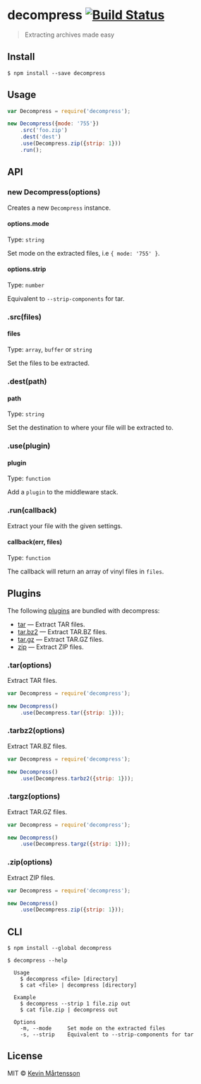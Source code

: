 # decompress [![Build Status](https://travis-ci.org/kevva/decompress.svg?branch=master)](https://travis-ci.org/kevva/decompress)

> Extracting archives made easy


## Install

```
$ npm install --save decompress
```


## Usage

```js
var Decompress = require('decompress');

new Decompress({mode: '755'})
	.src('foo.zip')
	.dest('dest')
	.use(Decompress.zip({strip: 1}))
	.run();
```


## API

### new Decompress(options)

Creates a new `Decompress` instance.

#### options.mode

Type: `string`

Set mode on the extracted files, i.e `{ mode: '755' }`.

#### options.strip

Type: `number`

Equivalent to `--strip-components` for tar.

### .src(files)

#### files

Type: `array`, `buffer` or `string`

Set the files to be extracted.

### .dest(path)

#### path

Type: `string`

Set the destination to where your file will be extracted to.

### .use(plugin)

#### plugin

Type: `function`

Add a `plugin` to the middleware stack.

### .run(callback)

Extract your file with the given settings.

#### callback(err, files)

Type: `function`

The callback will return an array of vinyl files in `files`.


## Plugins

The following [plugins](https://www.npmjs.org/browse/keyword/decompressplugin) are bundled with decompress:

* [tar](#tar) — Extract TAR files.
* [tar.bz2](#tarbz2) — Extract TAR.BZ files.
* [tar.gz](#targz) — Extract TAR.GZ files.
* [zip](#zip) — Extract ZIP files.

### .tar(options)

Extract TAR files.

```js
var Decompress = require('decompress');

new Decompress()
	.use(Decompress.tar({strip: 1}));
```

### .tarbz2(options)

Extract TAR.BZ files.

```js
var Decompress = require('decompress');

new Decompress()
	.use(Decompress.tarbz2({strip: 1}));
```

### .targz(options)

Extract TAR.GZ files.

```js
var Decompress = require('decompress');

new Decompress()
	.use(Decompress.targz({strip: 1}));
```

### .zip(options)

Extract ZIP files.

```js
var Decompress = require('decompress');

new Decompress()
	.use(Decompress.zip({strip: 1}));
```


## CLI

```
$ npm install --global decompress
```

```
$ decompress --help

  Usage
    $ decompress <file> [directory]
    $ cat <file> | decompress [directory]

  Example
    $ decompress --strip 1 file.zip out
    $ cat file.zip | decompress out

  Options
    -m, --mode     Set mode on the extracted files
    -s, --strip    Equivalent to --strip-components for tar
```


## License

MIT © [Kevin Mårtensson](https://github.com/kevva)
